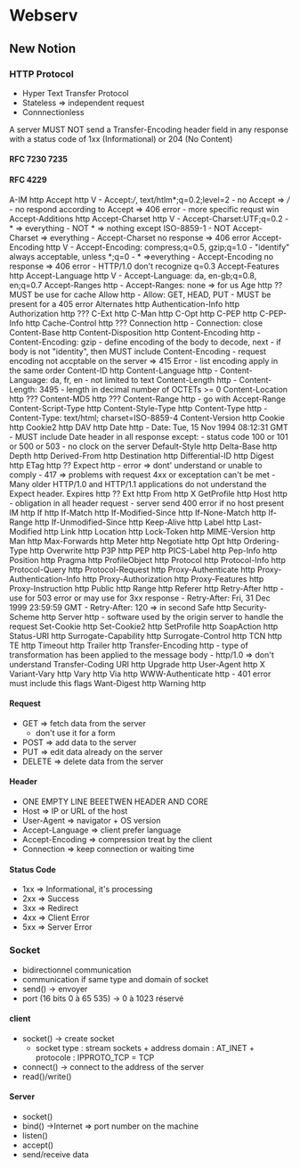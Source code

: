 # Webserv

## New Notion

### HTTP Protocol

- Hyper Text Transfer Protocol
- Stateless => independent request
- Connnectionless

A server MUST NOT send a Transfer-Encoding header field in any
response with a status code of 1xx (Informational) or 204 (No
Content)

#### RFC 7230 7235

#### RFC 4229
   A-IM                      http
   Accept                    http  V
	- Accept:*/*, text/htlm*;q=0.2;level=2
	- no Accept => */*
	- no respond according to Accept => 406 error
	- more specific requst win
   Accept-Additions          http
Accept-Charset            http  V
	- Accept-Charset:UTF;q=0.2
	- * => everything
	- NOT * => nothing except ISO-8859-1
	- NOT Accept-Charset => everything
	- Accept-Charset no response => 406 error
   Accept-Encoding           http  V
	- Accept-Encoding: compress;q=0.5, gzip;q=1.0
	- "identify" always acceptable, unless *;q=0
	- * =>everything
	- Accept-Encoding no response => 406 error
	- HTTP/1.0 don't recognize q=0.3
   Accept-Features           http
Accept-Language           http  V
	- Accept-Language: da, en-gb;q=0.8, en;q=0.7
   Accept-Ranges             http
	- Accept-Ranges: none => for us
   Age                       http  ?? MUST be use for cache
Allow                     http
	- Allow: GET, HEAD, PUT
	- MUST be present for a 405 error
   Alternates                http
   Authentication-Info       http
Authorization             http  ???
   C-Ext                     http
   C-Man                     http
   C-Opt                     http
   C-PEP                     http
   C-PEP-Info                http
   Cache-Control             http  ???
   Connection                http
	- Connection: close
   Content-Base              http
   Content-Disposition       http
   Content-Encoding          http
	- Content-Encoding: gzip
	- define encoding of the body to decode, next
	- if body is not "identity", then MUST include Content-Encoding
	- request encoding not accptable on the server => 415 Error
	- list encoding apply in the same order
   Content-ID                http
Content-Language          http
	- Content-Language: da, fr, en
	- not limited to text
Content-Length            http
	- Content-Length: 3495
	- length in decimal number of OCTETs >= 0
Content-Location          http  ???
   Content-MD5               http  ???
   Content-Range             http
	- go with Accept-Range
   Content-Script-Type       http
   Content-Style-Type        http
Content-Type              http
	- Content-Type: text/html; charset=ISO-8859-4
   Content-Version           http
   Cookie                    http
   Cookie2                   http
   DAV                       http
Date                      http
	- Date: Tue, 15 Nov 1994 08:12:31 GMT
	- MUST include Date header in all response except:
		- status code 100 or 101 or 500 or 503
		- no clock on the server
   Default-Style             http
   Delta-Base                http
   Depth                     http
   Derived-From              http
   Destination               http
   Differential-ID           http
   Digest                    http
   ETag                      http  ??
   Expect                    http
	- error => dont' understand or unable to comply
	- 417 => problems with request 4xx or exceptation can't be met
	- Many older HTTP/1.0 and HTTP/1.1 applications do not understand the Expect header.
   Expires                   http  ??
   Ext                       http
   From                      http  X
   GetProfile                http
Host                      http
	- obligation in all header request
	- server send 400 error if no host present
   IM                        http
   If                        http
   If-Match                  http
   If-Modified-Since         http
   If-None-Match             http
   If-Range                  http
   If-Unmodified-Since       http
   Keep-Alive                http
   Label                     http
Last-Modified             http
   Link                      http
Location                  http
   Lock-Token                http
   MIME-Version              http
   Man                       http
   Max-Forwards              http
   Meter                     http
   Negotiate                 http
   Opt                       http
   Ordering-Type             http
   Overwrite                 http
   P3P                       http
   PEP                       http
   PICS-Label                http
   Pep-Info                  http
   Position                  http
   Pragma                    http
   ProfileObject             http
   Protocol                  http
   Protocol-Info             http
   Protocol-Query            http
   Protocol-Request          http
   Proxy-Authenticate        http
   Proxy-Authentication-Info http
   Proxy-Authorization       http
   Proxy-Features            http
   Proxy-Instruction         http
   Public                    http
   Range                     http
Referer                   http
Retry-After               http
	- use for 503 error or may use for 3xx response
	- Retry-After: Fri, 31 Dec 1999 23:59:59 GMT
	- Retry-After: 120 => in second
   Safe                      http
   Security-Scheme           http
Server                    http
	- software used by the origin server to handle the request
   Set-Cookie                http
   Set-Cookie2               http
   SetProfile                http
   SoapAction                http
   Status-URI                http
   Surrogate-Capability      http
   Surrogate-Control         http
   TCN                       http
   TE                        http
   Timeout                   http
   Trailer                   http
Transfer-Encoding         http
	- type of transformation has been applied to the message body
	- http/1.0 => don't understand Transfer-Coding
   URI                       http
   Upgrade                   http
User-Agent                http  X
   Variant-Vary              http
   Vary                      http
   Via                       http
WWW-Authenticate          http
	- 401 error must include this flags
   Want-Digest               http
   Warning                   http

#### Request
- GET => fetch data from the server
	- don't use it for a form
- POST => add data to the server
- PUT => edit data already on the server
- DELETE => delete data from the server

#### Header
- ONE EMPTY LINE BEEETWEN HEADER AND CORE
- Host => IP or URL of the host
- User-Agent => navigator + OS version
- Accept-Language => client prefer language
- Accept-Encoding => compression treat by the client
- Connection => keep connection or waiting time


#### Status Code
- 1xx => Informational, it's processing
- 2xx => Success
- 3xx => Redirect
- 4xx => Client Error
- 5xx => Server Error

### Socket
- bidirectionnel communication
- communication if same type and domain of socket
- send() -> envoyer
- port (16 bits 0 à 65 535) -> 0 à 1023 réservé

#### client
- socket() -> create socket
	- socket type : stream sockets  + address domain : AT_INET + protocole : IPPROTO_TCP = TCP
- connect() -> connect to the address of the server
- read()/write()

#### Server
- socket()
- bind() ->Internet => port number on the machine
- listen()
- accept()
- send/receive data
